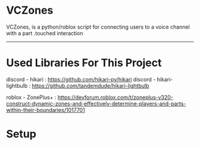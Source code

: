 # VCZones
VCZones, is a python/roblox script for connecting users to a voice channel with a part .touched interaction

-----------------------------------------------------------------------------------------------------
# Used Libraries For This Project

discord - hikari : https://github.com/hikari-py/hikari
discord - hikari-lightbulb : https://github.com/tandemdude/hikari-lightbulb

roblox  - ZonePlus+ : https://devforum.roblox.com/t/zoneplus-v320-construct-dynamic-zones-and-effectively-determine-players-and-parts-within-their-boundaries/1017701

# Setup
